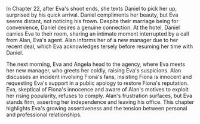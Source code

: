 In Chapter 22, after Eva's shoot ends, she texts Daniel to pick her up, surprised by his quick arrival. Daniel compliments her beauty, but Eva seems distant, not noticing his frown. Despite their marriage being for convenience, Daniel desires a genuine connection. At the hotel, Daniel carries Eva to their room, sharing an intimate moment interrupted by a call from Alan, Eva's agent. Alan informs her of a new manager due to her recent deal, which Eva acknowledges tersely before resuming her time with Daniel.

The next morning, Eva and Angela head to the agency, where Eva meets her new manager, who greets her coldly, raising Eva's suspicions. Alan discusses an incident involving Fiona's fans, insisting Fiona is innocent and requesting Eva's support in a public apology to restore Fiona's reputation. Eva, skeptical of Fiona's innocence and aware of Alan's motives to exploit her rising popularity, refuses to comply. Alan's frustration surfaces, but Eva stands firm, asserting her independence and leaving his office. This chapter highlights Eva's growing assertiveness and the tension between personal and professional relationships.